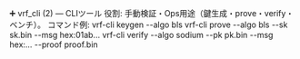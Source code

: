 ➕ vrf_cli (2) — CLIツール
役割: 手動検証・Ops用途（鍵生成・prove・verify・ベンチ）。
コマンド例:
vrf-cli keygen --algo bls
vrf-cli prove --algo bls --sk sk.bin --msg hex:01ab...
vrf-cli verify --algo sodium --pk pk.bin --msg hex:... --proof proof.bin